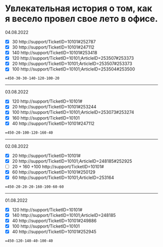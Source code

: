 # Увлекательная история о том, как я весело провел свое лето в офисе.

04.08.2022

-[x] 30 http://support/TicketID=10101#252787
-[x] 30 http://support/TicketID=10101#247112
-[x] 140 http://support/TicketID=10101#253418
-[x] 120 http://support/TicketID=10101;ArticleID=253507#253373
-[x] 20 http://support/TicketID=10101;ArticleID=253507#253373
-[x] 100 http://support/TicketID=10101;ArticleID=253504#253500

`=450-30-30-140-120-100-20`

<hr>

03.08.2022

-[x] 120 http://support/TicketID=10101#
-[x] 20 http://support/TicketID=10101#253244
-[x] 100 http://support/TicketID=10101;ArticleID=253073#253274
-[x] 160 http://support/TicketID=10101
-[x] 40 http://support/TicketID=10101#247112

`=450-20-100-120-160-40`

<hr>

02.08.2022

-[x] 20 http://support/TicketID=10101#
-[x] 20 http://support/TicketID=10101;ArticleID=248185#252925
-[ ] 20 + 160 +100 http://support/TicketID=10101#
-[x] 60 http://support/TicketID=10101#250129
-[x] 60 http://support/TicketID=10101;ArticleID=253164

`=450-20-20-20-160-100-60-60`

<hr>

01.08.2022

-[x] 120 http://support/TicketID=10101#
-[x] 140 http://support/TicketID=10101;ArticleID=248185
-[x] 40 http://support/TicketID=10101#249886
-[x] 100 http://support/TicketID=10101
-[x] 40 http://support/TicketID=10101#252945

`=450-120-140-40-100-40`
